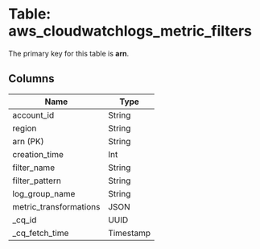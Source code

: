 # Table: aws_cloudwatchlogs_metric_filters


The primary key for this table is **arn**.


## Columns
| Name          | Type          |
| ------------- | ------------- |
|account_id|String|
|region|String|
|arn (PK)|String|
|creation_time|Int|
|filter_name|String|
|filter_pattern|String|
|log_group_name|String|
|metric_transformations|JSON|
|_cq_id|UUID|
|_cq_fetch_time|Timestamp|